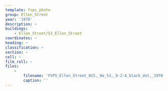 ```yaml
---
template: fsps_photo
group: Ellen_Street
year: '1978'
description: ~
buildings:
    - Ellen_Street/53_Ellen_Street
coordinates: ~
heading: ~
classification: ~
section: ~
cell: ~
film_roll: ~
files:
    -
        filename: 'FSPS_Ellen_Street_025,_No_53,_8-2-A_black_dot,_1978.png'
        caption: ''
---
```

